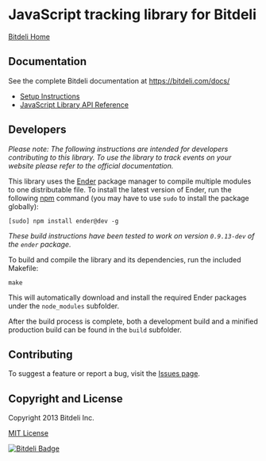 JavaScript tracking library for Bitdeli
=======================================

[Bitdeli Home](https://bitdeli.com)


## Documentation ##

See the complete Bitdeli documentation at https://bitdeli.com/docs/

- [Setup Instructions](https://bitdeli.com/docs/javascript-library.html)
- [JavaScript Library API Reference](https://bitdeli.com/docs/javascript-api.html)


## Developers ##

_Please note: The following instructions are intended for developers contributing to this library. To use the library to track events on your website please refer to the official documentation._

This library uses the [Ender](http://ender.jit.su/) package manager to compile multiple modules to one distributable file. To install the latest version of Ender, run the following [npm](https://npmjs.org/) command (you may have to use `sudo` to install the package globally):

```
[sudo] npm install ender@dev -g
```

_These build instructions have been tested to work on version `0.9.13-dev` of the `ender` package._

To build and compile the library and its dependencies, run the included Makefile:

```
make
```

This will automatically download and install the required Ender packages under the `node_modules` subfolder.

After the build process is complete, both a development build and a minified production build can be found in the `build` subfolder.


## Contributing ##

To suggest a feature or report a bug, visit the [Issues page](https://github.com/bitdeli/bitdeli-tracking-js/issues).


## Copyright and License ##

Copyright 2013 Bitdeli Inc.

[MIT License](https://github.com/bitdeli/bitdeli-tracking-js/blob/master/LICENSE)


[![Bitdeli Badge](https://d2weczhvl823v0.cloudfront.net/bitdeli/bitdeli-tracking-js/trend.png)](https://bitdeli.com/free "Bitdeli Badge")

